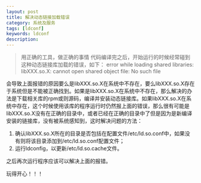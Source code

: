 ```yaml
---
layout: post
title: 解决动态链接加载错误
category: 系统及服务
tags: [ldconf]
keywords: ldconf
description:
---
```


> 用正确的工具，做正确的事情
代码编译完之后，开始运行的时候经常碰到这种动态链接库加载的错误，如下：
	error while loading shared libraries: libXXX.so.X: cannot open shared object file: No such file 

会导致上面报错的原因要么是libXXX.so.X在系统中不存在，要么libXXX.so.X存在于系统但是不能被正确找到。如果是libXXX.so.X在系统中不存在，那么解决的办法是下载相关库的rpm或则源码，编译并安装动态链接库。如果libXXX.so.X在系统中存在，这个时候使用该库的程序运行时仍然报上面的错误，那么很有可能是libXXX.so.X没有在正确的目录中，或者已经在正确的目录中了但是因为是新编译安装的链接库，没有被系统感知到，这时解决问题的方法：

1. 确认libXXX.so.X所在的目录是否包括在配置文件/etc/ld.so.conf中，如果没有则将该目录添加到/etc/ld.so.conf配置文件；
2. 运行ldconfig，以更新/etc/ld.so.cache文件。

之后再次运行程序应该可以解决上面的报错。


玩得开心！！！
